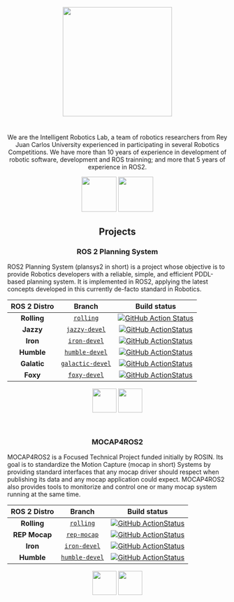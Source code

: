 <p align="center"> <a href="http://naboo.eif.urjc.es/" target="blank"><img src="https://github.com/IntelligentRoboticsLabs/.github/blob/main/logo.jpg" width="250" alt="" /></a> </p>
<h1 align="center"></h1>
<p align="center"> 
We are the Intelligent Robotics Lab, a team of robotics researchers from Rey Juan Carlos University experienced in participating in several Robotics Competitions. We have more than 10 years of experience in development of robotic software, development and ROS trainning; and more that 5 years of experience in ROS2.
</p>
<p align="center"> 
  <a href="https://x.com/IntellRobotLabs" target="blank"><img src="https://github.com/IntelligentRoboticsLabs/.github/blob/main/x_logo.png" width="80" alt=""/></a>
  <a href="http://naboo.eif.urjc.es/" target="blank"><img src="https://github.com/IntelligentRoboticsLabs/.github/blob/main/logo_web.png" width="80" alt=""/></a> 
</p>

<h2 align="center">Projects</h2>

<h3 align="center">
  <strong>ROS 2 Planning System</strong>
</h3>

ROS2 Planning System (plansys2 in short) is a project whose objective is to provide Robotics developers with a reliable, simple, and efficient PDDL-based planning system. It is implemented in ROS2, applying the latest concepts developed in this currently de-facto standard in Robotics.

<div align="center">

| ROS 2 Distro |                             Branch                             |                                                                                                             Build status                                                                                                              | 
| :----------: | :------------------------------------------------------------: | :-----------------------------------------------------------------------------------------------------------------------------------------------------------------------------------------------------------------------------------: |
| **Rolling**  | [`rolling`](https://github.com/PlanSys2/ros2_planning_system/tree/rolling) |  [![GitHub Action Status](https://github.com/PlanSys2/ros2_planning_system/workflows/rolling/badge.svg)](https://github.com/PlanSys2/ros2_planning_system) |
|  **Jazzy**   | [`jazzy-devel`](https://github.com/PlanSys2/ros2_planning_system/tree/jazzy-devel) |  [![GitHub ActionStatus](https://github.com/PlanSys2/ros2_planning_system/workflows/jazzy-devel/badge.svg)](https://github.com/PlanSys2/ros2_planning_system)   |
|   **Iron**   | [`iron-devel`](https://github.com/PlanSys2/ros2_planning_system/tree/iron-devel) |  [![GitHub ActionStatus](https://github.com/PlanSys2/ros2_planning_system/workflows/iron-devel/badge.svg)](https://github.com/PlanSys2/ros2_planning_system)   |
|  **Humble**  | [`humble-devel`](https://github.com/PlanSys2/ros2_planning_system/tree/humble-devel) |  [![GitHub ActionStatus](https://github.com/PlanSys2/ros2_planning_system/workflows/humble-devel/badge.svg)](https://github.com/PlanSys2/ros2_planning_system)   |
| **Galatic**  | [`galactic-devel`](https://github.com/PlanSys2/ros2_planning_system/tree/galactic-devel) |  [![GitHub ActionStatus](https://github.com/PlanSys2/ros2_planning_system/workflows/galactic-devel/badge.svg)](https://github.com/PlanSys2/ros2_planning_system)  |
|   **Foxy**   | [`foxy-devel`](https://github.com/PlanSys2/ros2_planning_system/tree/foxy-devel) |  [![GitHub ActionStatus](https://github.com/PlanSys2/ros2_planning_system/actions/workflows/foxy-devel.yaml/badge.svg)](https://github.com/PlanSys2/ros2_planning_system/actions/workflows/foxy-devel.yaml)   |

<a href="https://plansys2.github.io/" target="blank"><img src="https://github.com/IntelligentRoboticsLabs/.github/blob/main/logo_web.png" width="55" alt=""/></a> 
<a href="https://github.com/PlanSys2" target="blank"><img src="https://github.com/IntelligentRoboticsLabs/.github/blob/main/logo_github.png" width="55" alt=""/></a> 

</div>

<br>

<h3 align="center">
  <strong>MOCAP4ROS2</strong>
</h3>

MOCAP4ROS2 is a Focused Technical Project funded initially by ROSIN. Its goal is to standardize the Motion Capture (mocap in short) Systems by providing standard interfaces that any mocap driver should respect when publishing its data and any mocap application could expect. MOCAP4ROS2 also provides tools to monitorize and control one or many mocap system running at the same time.

<div align="center">

| ROS 2 Distro |                             Branch                             |                                                                                                             Build status                                                                                                              | 
| :----------: | :------------------------------------------------------------: | :-----------------------------------------------------------------------------------------------------------------------------------------------------------------------------------------------------------------------------------: |
| **Rolling**  | [`rolling`](https://github.com/MOCAP4ROS2-Project/mocap4r2/tree/rolling) |  [![GitHub ActionStatus](https://github.com/MOCAP4ROS2-Project/mocap4r2/workflows/rolling/badge.svg)](https://github.com/MOCAP4ROS2-Project/mocap4r2) |
|  **REP Mocap**   | [`rep-mocap`](https://github.com/MOCAP4ROS2-Project/mocap4r2/tree/rep-mocap) |  [![GitHub ActionStatus](https://github.com/MOCAP4ROS2-Project/mocap4r2/workflows/rep-mocap/badge.svg)](https://github.com/MOCAP4ROS2-Project/mocap4r2)   |
|  **Iron**  | [`iron-devel`](https://github.com/MOCAP4ROS2-Project/mocap4r2/tree/iron-devel) |  [![GitHub ActionStatus](https://github.com/MOCAP4ROS2-Project/mocap4r2/workflows/iron-devel/badge.svg)](https://github.com/MOCAP4ROS2-Project/mocap4r2)   |
|  **Humble**  | [`humble-devel`](https://github.com/MOCAP4ROS2-Project/mocap4r2/tree/humble-devel) |  [![GitHub ActionStatus](https://github.com/MOCAP4ROS2-Project/mocap4r2/workflows/humble-devel/badge.svg)](https://github.com/MOCAP4ROS2-Project/mocap4r2)   |

<a href="https://mocap4ros2-project.github.io/" target="blank"><img src="https://github.com/IntelligentRoboticsLabs/.github/blob/main/logo_web.png" width="55" alt=""/></a> 
<a href="https://github.com/MOCAP4ROS2-Project" target="blank"><img src="https://github.com/IntelligentRoboticsLabs/.github/blob/main/logo_github.png" width="55" alt=""/></a> 

</div>
